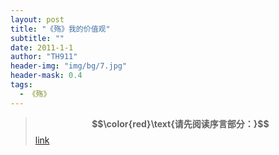 ```yaml
---
layout: post
title: "《殇》我的价值观"
subtitle: ""
date: 2011-1-1
author: "TH911"
header-img: "img/bg/7.jpg"
header-mask: 0.4
tags:
  - 《殇》
---
```


>  **$$\color{red}\text{请先阅读序言部分：}$$**[link](https://cfyy.us.kg/2011/01/01/0/)

